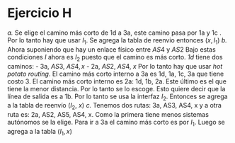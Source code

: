 # Ejercicio H
*a.* Se elige el camino más corto de 1d a 3a, este camino pasa por 1a y 1c . Por lo tanto hay que usar $I_1$. Se agrega la tabla de reenvio entonces $(x, I_1)$
*b.* Ahora suponiendo que hay un enlace físico entre $AS4$ y $AS2$
Bajo estas condiciones  $I$ ahora es $I_2$ puesto que el camino es más corto.
	*1d* tiene dos caminos:
		- 3a, $AS3$, $AS4,x$ 
		- 2a, $AS2$, $AS4$, $x$
	Por lo tanto hay que usar *hot potato routing*. El camino más corto interno a 3a es 1d, 1a, 1c, 3a que tiene costo 3. El camino más corto interno es 2a: 1d, 1b, 2a. Este último es el que tiene la menor distancia. Por lo tanto se lo escoge. Esto quiere decir que la línea de salida es a 1b. Por lo tanto se usa la interfaz $I_2$. Entonces se agrega a la tabla de reenvío ($I_2$, $x$)
*c.* Tenemos dos rutas: 3a, AS3, AS4, x y a otra ruta es: 2a, AS2, AS5, AS4, x. Como la primera tiene menos sistemas autónomos se la elige. Para ir a 3a el camino más corto es por $I_1$. Luego se agrega a la tabla $(I_1, x)$
